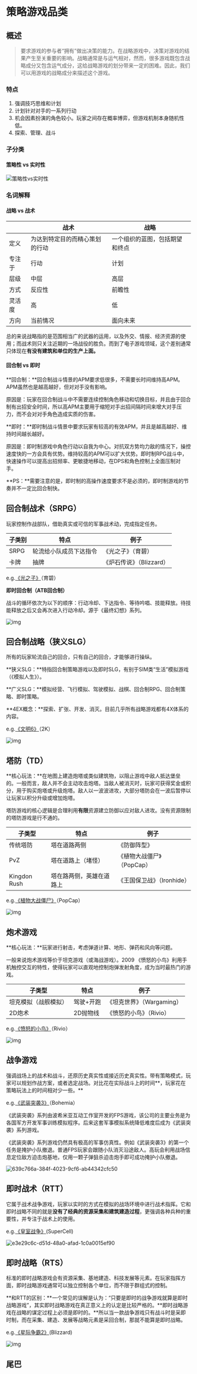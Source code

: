 # 策略游戏品类

## 概述

> 要求游戏的参与者“拥有”做出决策的能力。在战略游戏中，决策对游戏的结果产生至关重要的影响。战略通常是与运气相对，然而，很多游戏既包含战略成分又包含运气成分，这给战略游戏的划分带来一定的困难。因此，我们可以用游戏的战略成分来描述这个游戏。

### 特点

1. 强调技巧思维和计划
2. 计划针对对手的一系列行动
3. 机会因素扮演的角色较小。玩家之间存在概率博弈，但游戏机制本身随机性低。
4. 探索、管理、战斗

### 子分类

#### 策略性 vs 实时性

![策略性vs实时性](策略游戏品类分析.assets/策略性vs实时性.png)

### 名词解释
#### 战略 vs 战术

|        | 战术                           | 战略                           |
| ------ | ------------------------------ | ------------------------------ |
| 定义   | 为达到特定目的而精心策划的行动 | 一个组织的蓝图，包括期望和终点 |
| 专注于 | 行动                           | 计划                           |
| 层级   | 中层                           | 高层                           |
| 方式   | 反应性                         | 前瞻性                         |
| 灵活度 | 高                             | 低                             |
| 方向   | 当前情况                       | 面向未来                       |

总的来说战略指的是范围相当广的武器的运用，以及外交、情报、经济资源的使用；而战术则只关注近期的一场战役的胜负。而到了电子游戏领域，这个差别通常只体现在**有没有建筑和单位的生产上面。**

#### 回合制 vs 即时

**回合制：**回合制战斗情景的APM要求低很多，不需要长时间维持高APM。APM虽然也是越高越好，但对对手没有影响。

原因是：玩家在回合制战斗中不需要连续控制角色移动和切换目标，并且由于回合制有出招安全时间，所以高APM主要用于缩短对手出招间隔时间来增大对手压力，而不会对对手角色造成实质的伤害。

**即时：**即时制战斗情景中要求玩家有较高的有效APM，并且是越高越好、维持时间越长越好。

原因是：即时制游戏中角色行动以自我为中心。对抗双方势均力敌的情况下，操控速度快的一方会具有优势。维持较高的APM可以扩大优势。即时制RPG战斗中，快速操作可以提高出招频率、更敏捷地移动，在DPS和角色控制上全面压制对手。

**PS：**需要注意的是，即时制的高操作速度要求不是必须的，即时制游戏的节奏并不一定比回合制快。

## 回合制战术（SRPG）

玩家控制作战部队，借助真实或可信的军事战术动，完成指定任务。

| 子类别 | 特点                   | 例子                     |
| ------ | ---------------------- | ------------------------ |
| SRPG   | 轮流给小队成员下达指令 | 《光之子》（育碧）       |
| 卡牌   | 抽牌                   | 《炉石传说》（Blizzard） |

e.g.[《光之子》](https://www.bilibili.com/video/BV1oJ411w7fA?p=7	)（育碧）

**即时回合制（ATB回合制）**

战斗的循环依次为以下的顺序：行动冷却、下达指令、等待吟唱、技能释放。待技能释放之后又会再次进入行动冷却。源于《最终幻想》系列。

![img](策略游戏品类分析.assets/156-140324162913.jpg)

## 回合制战略（狭义SLG）

所有的玩家轮流自己的回合，只有自己的回合，才能够进行操纵。

**狭义SLG：**特指回合制策略游戏以及即时SLG，有别于SIM类“生活”模拟游戏（《模拟人生》）。

**广义SLG：**模拟经营、飞行模拟、驾驶模拟、战棋、回合制RPG、回合制策略、即时策略。

**4EX概念：**探索、扩张、开发、消灭。目前几乎所有战略游戏都有4X体系的内容。

e.g.[《文明6》](https://www.bilibili.com/video/BV1Cs411c7a2?from=search&seid=6324456614001227037)（2K）

![img](策略游戏品类分析.assets/316-161021110I3.jpg)

## 塔防（TD）

**核心玩法：**在地图上建造炮塔或类似建筑物，以阻止游戏中敌人抵达堡垒的。一般而言，敌人并不会主动攻击炮塔。当敌人被消灭时，玩家可获得奖金或积分，用于购买炮塔或升级炮塔。敌人以一波波进攻，大部分塔防会在一波后暂停以让玩家以积分升级或增加炮塔。

塔防游戏的核心逻辑是合理利用**有限**资源建立防御以应对敌人进攻。没有资源限制的塔防游戏是行不通的。

| 子类型       | 特点                     | 例子                       |
| ------------ | ------------------------ | -------------------------- |
| 传统塔防     | 塔在道路两侧             | 《防御阵型》               |
| PvZ          | 塔在道路上（堵怪）       | 《植物大战僵尸》（PopCap） |
| Kingdon Rush | 塔在路两侧，英雄在道路上 | 《王国保卫战》（Ironhide） |

e.g.[《植物大战僵尸》](https://www.bilibili.com/video/BV12b41167b7?from=search&seid=16238394289052775224)（PopCap）

![img](策略游戏品类分析.assets/321-1F321151008-51.jpg)

## 炮术游戏

**核心玩法：**玩家进行射击，考虑弹道计算、地形、弹药和风向等问题。

一般来说炮术游戏等价于坦克游戏（或海战游戏）。2009 《愤怒的小鸟》利用手机触控交互的特性，使得玩家可以直观地控制炮弹发射角度，成为当时最热门的游戏。

| 子类型               | 特点      | 例子                      |
| -------------------- | --------- | ------------------------- |
| 坦克模拟（战舰模拟） | 驾驶+开跑 | 《坦克世界》（Wargaming） |
| 2D炮术               | 2D抛物线  | 《愤怒的小鸟》（Rivio）   |

e.g.[《愤怒的小鸟》](https://www.bilibili.com/video/BV1di4y1G72x?from=search&seid=9190678317937390977)（Rivio）

![img](策略游戏品类分析.assets/321-1F322150256-50.jpg)

## 战争游戏

强调战场上的战术和战斗，还原历史真实性或接近历史真实性。带有策略模式，玩家可以规划作战方案，或者选定战场。对比花在实际战斗上的时间**，玩家花在策略玩法上的时间相对少⼀些。**

e.g.[《武装突袭3》](https://www.bilibili.com/video/BV1dx411G7x3?from=search&seid=6674406033122374612)（Bohemia）

《武装突袭》系列由波希米亚互动工作室开发的FPS游戏，该公司的主要业务是为各国军方开发军事训练模拟程序。后来这套军事模拟系统降低难度后成为《武装突袭》系列游戏。

《武装突袭》系列游戏仍然具有极高的军事仿真性。例如《武装突袭3》的第一个任务是掩护小队撤退。普通FPS玩家会跟随小队消灭沿途敌人。高玩会利用战场信息定位敌方迫击炮基地，仅用一颗子弹狙杀迫击炮手即可成功掩护小队撤退。

![639c766a-384f-4023-9cf6-ab44342cfc50](策略游戏品类分析.assets/639c766a-384f-4023-9cf6-ab44342cfc50.png)

## 即时战术（RTT）

它属于战术战争游戏，玩家以实时的方式在模拟的战场环境中进行战术指挥。它和即时战略不同的就是**没有了经典的资源采集和建筑建造过程**，更强调各种兵种的重要性，并专注于战术上的使用。

e.g.[《皇室战争》](https://www.bilibili.com/video/BV1dJ41177nz?from=search&seid=16799667107622306441)(SuperCell)

![e3e29c6c-d51d-48a0-afad-1c0a0015ef90](策略游戏品类分析.assets/e3e29c6c-d51d-48a0-afad-1c0a0015ef90.png)

## 即时战略（RTS）

标准的即时战略游戏会有资源采集、基地建造、科技发展等元素。在玩家指挥方面，即时战略游戏通常可以独立控制各个单位，而不限于群组式的控制。

**和RTT的区别：**一个常见的误解是认为：“只要是即时的战争游戏就算是即时战略游戏”，其实即时战略游戏在真正意义上的认定是比较严格的。**即时战略游戏在战略的谋定过程上必须是即时的。**所以当一款战争游戏只有战斗时是采即时制，而在采集、建造、发展等战略元素是采回合制，那就不能算是即时战略。

e.g.[《星际争霸2》](https://www.bilibili.com/video/BV1Ws411x7AB)(Blizzard)

![img](策略游戏品类分析.assets/9KQRBGAN49GB0031.jpg)

## 尾巴

